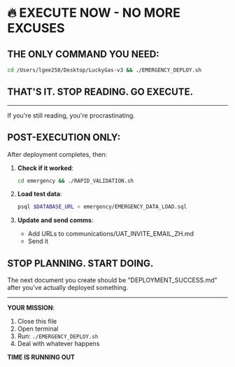 # 🔥 EXECUTE NOW - NO MORE EXCUSES

## THE ONLY COMMAND YOU NEED:

```bash
cd /Users/lgee258/Desktop/LuckyGas-v3 && ./EMERGENCY_DEPLOY.sh
```

## THAT'S IT. STOP READING. GO EXECUTE.

---

If you're still reading, you're procrastinating. 

## POST-EXECUTION ONLY:

After deployment completes, then:

1. **Check if it worked**:
   ```bash
   cd emergency && ./RAPID_VALIDATION.sh
   ```

2. **Load test data**:
   ```bash
   psql $DATABASE_URL < emergency/EMERGENCY_DATA_LOAD.sql
   ```

3. **Update and send comms**:
   - Add URLs to communications/UAT_INVITE_EMAIL_ZH.md
   - Send it

## STOP PLANNING. START DOING.

The next document you create should be "DEPLOYMENT_SUCCESS.md" after you've actually deployed something.

---

**YOUR MISSION**: 
1. Close this file
2. Open terminal
3. Run: `./EMERGENCY_DEPLOY.sh`
4. Deal with whatever happens

**TIME IS RUNNING OUT**